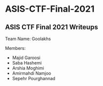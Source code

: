 # ASIS-CTF-Final-2021

## ASIS CTF Final 2021 Writeups


Team Name: Goolakhs

Members:
* Majid Garoosi
* Saba Hashemi
* Arshia Moghimi
* Amirmahdi Namjoo
* Sepehr Pourghannad




